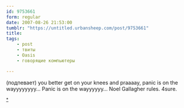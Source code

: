 ```yaml
---
id: 9753661
form: regular
date: 2007-08-26 21:53:00
tumblr: "https://untitled.urbansheep.com/post/9753661"
title:
tags:
    - post
    - твиты
    - Oasis
    - говорящие компьютеры

---
```


<p>(подпевает) you better get on your knees and praaaay, panic is on the wayyyyyyyy&hellip; Panic is on the wayyyyyy&hellip; Noel Gallagher rules. 4sure. </p>

<p><small><a href="http://twitter.com/urbansheep/statuses/228754472">*</a></small></p>

